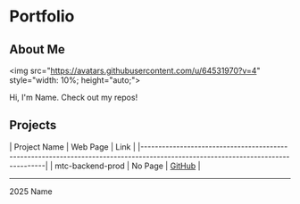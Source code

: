 # Portfolio

## About Me

<img src="https://avatars.githubusercontent.com/u/64531970?v=4" style="width: 10%; height="auto;">

Hi, I'm Name. Check out my repos!

## Projects

| Project Name        | Web Page                                         | Link                                                   |
|---------------------------------------------------------------------------------------------------------------------------------|
| mtc-backend-prod    | No Page                                          | [GitHub](https://github.com/aserinho/mtc-backend-prod) |

---

2025 Name